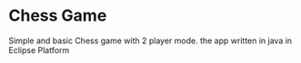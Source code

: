 # Chess Game
Simple and basic Chess game with 2 player mode.
the app written in java in Eclipse Platform
